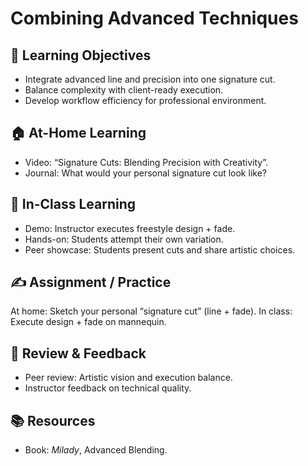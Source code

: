 # Combining Advanced Techniques

## 🎯 Learning Objectives
- Integrate advanced line and precision into one signature cut.
- Balance complexity with client-ready execution.
- Develop workflow efficiency for professional environment.

## 🏠 At-Home Learning
- Video: “Signature Cuts: Blending Precision with Creativity”.
- Journal: What would your personal signature cut look like?

## 🏫 In-Class Learning
- Demo: Instructor executes freestyle design + fade.
- Hands-on: Students attempt their own variation.
- Peer showcase: Students present cuts and share artistic choices.

## ✍️ Assignment / Practice
At home: Sketch your personal “signature cut” (line + fade).
In class: Execute design + fade on mannequin.

## 🧾 Review & Feedback
- Peer review: Artistic vision and execution balance.
- Instructor feedback on technical quality.

## 📚 Resources
- Book: *Milady*, Advanced Blending.
